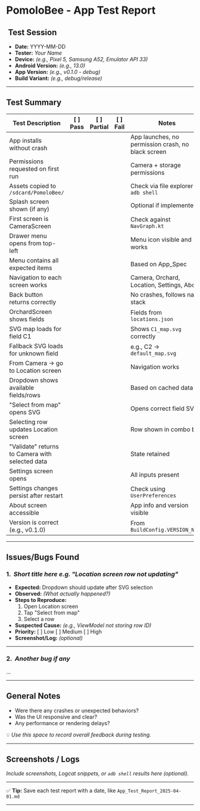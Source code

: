 # PomoloBee - App Test Report

## ️ Test Session
- **Date:** YYYY-MM-DD
- **Tester:** *Your Name*
- **Device:** *(e.g., Pixel 5, Samsung A52, Emulator API 33)*
- **Android Version:** *(e.g., 13.0)*
- **App Version:** *(e.g., v0.1.0 - debug)*
- **Build Variant:** *(e.g., debug/release)*

---

## Test Summary

| Test Description | [ ] Pass | [ ] Partial | [ ] Fail | Notes |
|------------------|----------|-------------|----------|-------|
| App installs without crash | | | | App launches, no permission crash, no black screen |
| Permissions requested on first run | | | | Camera + storage permissions |
| Assets copied to `/sdcard/PomoloBee/` | | | | Check via file explorer or `adb shell` |
| Splash screen shown (if any) | | | | Optional if implemented |
| First screen is CameraScreen | | | | Check against `NavGraph.kt` |
| Drawer menu opens from top-left | | | | Menu icon visible and works |
| Menu contains all expected items | | | | Based on App_Spec |
| Navigation to each screen works | | | | Camera, Orchard, Location, Settings, About |
| Back button returns correctly | | | | No crashes, follows nav stack |
| OrchardScreen shows fields | | | | Fields from `locations.json` |
| SVG map loads for field C1 | | | | Shows `C1_map.svg` correctly |
| Fallback SVG loads for unknown field | | | | e.g., C2 → `default_map.svg` |
| From Camera → go to Location screen | | | | Navigation works |
| Dropdown shows available fields/rows | | | | Based on cached data |
| "Select from map" opens SVG | | | | Opens correct field SVG |
| Selecting row updates Location screen | | | | Row shown in combo box |
| "Validate" returns to Camera with selected data | | | | State retained |
| Settings screen opens | | | | All inputs present |
| Settings changes persist after restart | | | | Check using `UserPreferences` |
| About screen accessible | | | | App info and version visible |
| Version is correct (e.g., v0.1.0) | | | | From `BuildConfig.VERSION_NAME` |

---

## Issues/Bugs Found

### 1. ️ *Short title here e.g. "Location screen row not updating"*
- **Expected:** Dropdown should update after SVG selection
- **Observed:** *(What actually happened?)*
- **Steps to Reproduce:**
  1. Open Location screen
  2. Tap "Select from map"
  3. Select a row
- **Suspected Cause:** *(e.g., ViewModel not storing row ID)*
- **Priority:** [ ] Low [ ] Medium [ ] High
- **Screenshot/Log:** *(optional)*

---

### 2. ️ *Another bug if any*

...

---

## General Notes

- Were there any crashes or unexpected behaviors?
- Was the UI responsive and clear?
- Any performance or rendering delays?

💡 *Use this space to record overall feedback during testing.*

---

## Screenshots / Logs

*Include screenshots, Logcat snippets, or `adb shell` results here (optional).*

---

✅ **Tip:** Save each test report with a date, like `App_Test_Report_2025-04-01.md`

---

